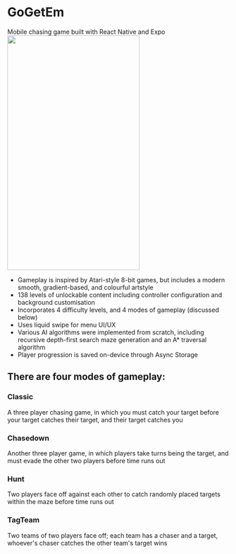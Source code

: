 # GoGetEm
Mobile chasing game built with React Native and Expo
<img src="(https://github.com/BGHProjects/GoGetEm/blob/main/assets/screenshots/MainMenu.jpg)" width="300" height="533">

- Gameplay is inspired by Atari-style 8-bit games, but includes a modern smooth, gradient-based, and colourful artstyle
- 138 levels of unlockable content including controller configuration and background customisation
- Incorporates 4 difficulty levels, and 4 modes of gameplay (discussed below)
- Uses liquid swipe for menu UI/UX
- Various AI algorithms were implemented from scratch, including recursive depth-first search maze generation and an A* traversal algorithm
- Player progression is saved on-device through Async Storage

## There are four modes of gameplay:
### Classic
A three player chasing game, in which you must catch your target before your target catches their target, and their target catches you
### Chasedown
Another three player game, in which players take turns being the target, and must evade the other two players before time runs out
### Hunt
Two players face off against each other to catch randomly placed targets within the maze before time runs out
### TagTeam
Two teams of two players face off; each team has a chaser and a target, whoever's chaser catches the other team's target wins
